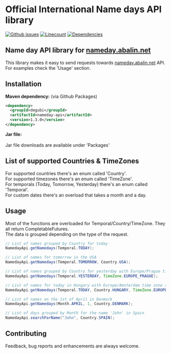 # Official International Name days API library
[![Github issues](https://img.shields.io/github/issues/Degubi/nameday-api?label=Issues&style=plastic&logo=github)](https://github.com/Degubi/nameday-api/issues)
[![Linecount](https://img.shields.io/tokei/lines/github/degubi/nameday-api?label=Total%20Lines&logo=Github&style=plastic)](https://github.com/Degubi/nameday-api/tree/master/src/main/java)
[![Dependencies](https://img.shields.io/badge/Dependencies-1-green?style=plastic&logo=Java)](https://github.com/Degubi/nameday-api/blob/master/package.json)

## Name day API library for [nameday.abalin.net](https://nameday.abalin.net)

This library makes it easy to send requests towards [nameday.abalin.net](https://nameday.abalin.net) API.  
For examples check the 'Usage' section.

## Installation

**Maven dependency:** (via Github Packages)

```xml
<dependency>
  <groupId>degubi</groupId>
  <artifactId>nameday-api</artifactId>
  <version>1.3.0</version>
</dependency>
```

**Jar file:**
<br><br>
Jar file downloads are available under 'Packages'

## List of supported Countries & TimeZones

For supported countries there's an enum called 'Country'.  
For supported timezones there's an enum called 'TimeZone'.  
For temporals (Today, Tomorrow, Yesterday) there's an enum called 'Temporal'.  
For custom dates there's an overload that takes a month and a day.

## Usage

Most of the functions are overloaded for Temporal/Country/TimeZone. They all return CompletableFutures.  
The data is grouped depending on the type of the request.

```java
// List of names grouped by Country for today
NamedayApi.getNamedays(Temporal.TODAY);

// List of names for tomorrow in the USA
NamedayApi.getNamedays(Temporal.TOMORROW, Country.USA);

// List of names grouped by Country for yesterday with Europe/Prague time zone specification 
NamedayApi.getNamedays(Temporal.YESTERDAY, TimeZone.EUROPE_PRAGUE);

// List of names for today in Hungary with Europe/Amsterdam time zone specification
NamedayApi.getNamedays(Temporal.TODAY, Country.HUNGARY, TimeZone.EUROPE_AMSTERDAM)

// List of names on the 1st of April in Denmark
NamedayApi.getNamedays(Month.APRIL, 1, Country.DENMARK);

// List of days grouped by Month for the name 'John' in Spain
NamedayApi.searchForName("John", Country.SPAIN);
```

## Contributing

Feedback, bug reports and enhancements are always welcome.
